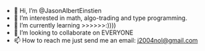 - 👋 Hi, I’m @JasonAlbertEinstien
- 👀 I’m interested in math, algo-trading and type programming. 
- 🌱 I’m currently learning >>>>>>:))))
- 💞️ I’m looking to collaborate on EVERYONE
- 📫 How to reach me just send me an email: j2004nol@gmail.com

<!---
JasonAlbertEinstien/JasonAlbertEinstien is a ✨ special ✨ repository because its `README.md` (this file) appears on your GitHub profile.
You can click the Preview link to take a look at your changes.
--->
